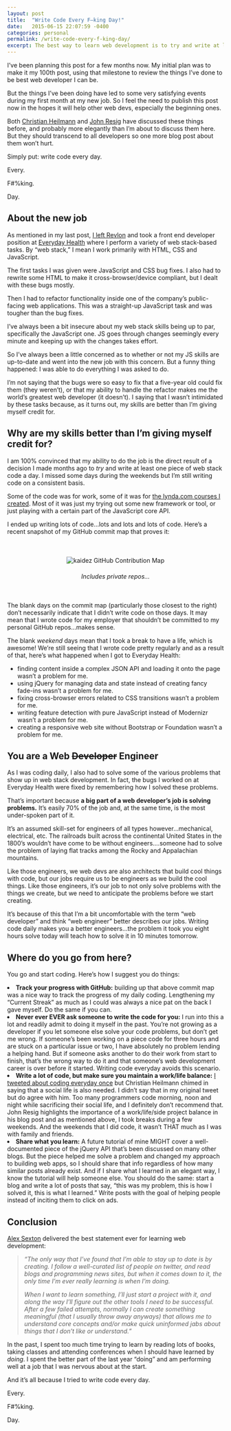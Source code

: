 ```yaml
---
layout: post
title:  "Write Code Every F–king Day!"
date:   2015-06-15 22:07:59 -0400
categories: personal
permalink: /write-code-every-f-king-day/
excerpt: The best way to learn web development is to try and write at least one piece of code a day, especially if the code is JavaScript.
---
```

<p>I&#8217;ve been planning this post for a few months now. My initial plan was to make it my 100th post, using that milestone to review the things I&#8217;ve done to be best web developer I can be.</p><p>But the things I&#8217;ve been doing have led to some very satisfying events during my first month at my new job. So I feel the need to publish this post now in the hopes it will help other web devs, especially the beginning ones.</p><p>Both <a href="https://web.archive.org/web/20170201055909/http://christianheilmann.com/2013/05/10/justcode" alt="Read '#JUSTCODE' by Christian Heilmann">Christian Heilmann</a> and <a href="https://web.archive.org/web/20170201055909/http://ejohn.org/blog/write-code-every-day/" alt="Read 'Write Code Every Day' by John Resig">John Resig</a> have discussed these things before, and probably more elegantly than I&#8217;m about to discuss them here. But they should transcend to all developers so one more blog post about them won&#8217;t hurt.</p><p>Simply put: write code every day.</p><p>Every.</p><p>F#%king.</p><p>Day.</p><h2>About the new job</h2><p>As mentioned in my last post, <a href="/web/20170201055909/http://kaidez.com/revlon/" alt="Read about kaidez leaving Revlon">I left Revlon</a> and took a front end developer position at <a href="https://web.archive.org/web/20170201055909/http://www.everydayhealth.com/" alt="Visit Everyday Health">Everyday Health</a> where I perform a variety of web stack-based tasks. By &#8220;web stack,&#8221; I mean I work primarily with HTML, CSS and JavaScript.</p><p>The first tasks I was given were JavaScript and CSS bug fixes. I also had to rewrite some HTML to make it cross-browser/device compliant, but I dealt with these bugs mostly.</p><p>Then I had to refactor functionality inside one of the company&#8217;s public-facing web applications. This was a straight-up JavaScript task and was tougher than the bug fixes.</p><p>I&#8217;ve always been a bit insecure about my web stack skills being up to par, specifically the JavaScript one. JS goes through changes seemingly every minute and keeping up with the changes takes effort.</p><p>So I&#8217;ve always been a little concerned as to whether or not my JS skills are up-to-date and went into the new job with this concern. But a funny thing happened: I was able to do everything I was asked to do.</p><p>I&#8217;m not saying that the bugs were so easy to fix that a five-year old could fix them (they weren&#8217;t), or that my ability to handle the refactor makes me the world&#8217;s greatest web developer (it doesn&#8217;t). I saying that I wasn&#8217;t intimidated by these tasks because, as it turns out, my skills are better than I&#8217;m giving myself credit for.</p><h2>Why are my skills better than I&#8217;m giving myself credit for?</h2><p>I am 100% convinced that my ability to do the job is the direct result of a decision I made months ago to <em>try</em> and write at least one piece of web stack code a day. I missed some days during the weekends but I&#8217;m still writing code on a consistent basis.</p><p>Some of the code was for work, some of it was for <a href="/web/20170201055909/http://kaidez.com/lynda-kaidez/" alt="Read about the lynda.com courses I created">the lynda.com courses I created</a>. Most of it was just my trying out some new framework or tool, or just playing with a certain part of the JavaScript core API.</p><p>I ended up writing lots of code&#8230;lots and lots and lots of code. Here&#8217;s a recent snapshot of my GitHub commit map that proves it:</p> <figure style="text-align: center; margin:50px auto;"> <img src="https://web.archive.org/web/20170201055909im_/http://cdn.kaidez.com/wp-content/themes/kaidez-swiss//img/git-contrib-map.jpg" class="post-pic" alt="kaidez GitHub Contribution Map"/></p> <figcaption style="margin:20px auto 0;"><em>Includes private repos&#8230;</em></figcaption> </figure><p>The blank days on the commit map (particularly those closest to the right) don&#8217;t necessarily indicate that I didn&#8217;t write code on those days. It may mean that I wrote code for my employer that shouldn&#8217;t be committed to my personal GitHub repos&#8230;makes sense.</p><p>The blank <em>weekend</em> days mean that I took a break to have a life, which is awesome! We&#8217;re still seeing that I wrote code pretty regularly and as a result of that, here&#8217;s what happened when I got to Everyday Health:</p><ul><li class="post-list-item">finding content inside a complex JSON API and loading it onto the page wasn&#8217;t a problem for me.</li><li class="post-list-item">using jQuery for managing data and state instead of creating fancy fade-ins wasn&#8217;t a problem for me.</li><li class="post-list-item">fixing cross-browser errors related to CSS transitions wasn&#8217;t a problem for me.</li><li class="post-list-item">writing feature detection with pure JavaScript instead of Modernizr wasn&#8217;t a problem for me.</li><li class="post-list-item">creating a responsive web site without Bootstrap or Foundation wasn&#8217;t a problem for me.</li></ul><h2>You are a Web <del>Developer</del> Engineer</h2><p>As I was coding daily, I also had to solve some of the various problems that show up in web stack development. In fact, the bugs I worked on at Everyday Health were fixed by remembering how I solved these problems.</p><p>That&#8217;s important because <strong>a big part of a web developer&#8217;s job is solving problems.</strong> It&#8217;s easily 70% of the job and, at the same time, is the most under-spoken part of it.</p><p>It&#8217;s an assumed skill-set for engineers of all types however&#8230;mechanical, electrical, etc. The railroads built across the continental United States in the 1800&#8217;s wouldn&#8217;t have come to be without engineers&#8230;.someone had to solve the problem of laying flat tracks among the Rocky and Appalachian mountains.</p><p>Like those engineers, we web devs are also architects that build cool things with code, but our jobs require us to be engineers as we build the cool things. Like those engineers, it&#8217;s our job to not only solve problems with the things we create, but we need to anticipate the problems before we start creating.</p><p>It&#8217;s because of this that I&#8217;m a bit uncomfortable with the term &#8220;web developer&#8221; and think &#8220;web engineer&#8221; better describes our jobs. Writing code daily makes you a better engineers&#8230;the problem it took you eight hours solve today will teach how to solve it in 10 minutes tomorrow.</p><h2>Where do you go from here?</h2><p>You go and start coding.  Here&#8217;s how I suggest you do things:</p><li class="post-list-item"><strong>Track your progress with GitHub:</strong> building up that above commit map was a nice way to track the progress of my daily coding.  Lengthening my &#8220;Current Streak&#8221; as much as I could was always a nice pat on the back I gave myself. Do the same if you can.</li><li class="post-list-item"><strong>Never ever EVER ask someone to write the code for you:</strong> I run into this a lot and readily admit to doing it myself in the past. You&#8217;re not growing as a developer if you let someone else solve your code problems, but don&#8217;t get me wrong. If someone&#8217;s been working on a piece code for three hours and are stuck on a particular issue or two, I have absolutely no problem lending a helping hand. But if someone asks another to do their work from start to finish, that&#8217;s the wrong way to do it and that someone&#8217;s web development career is over before it started. Writing code everyday avoids this scenario.</li><li class="post-list-item"><strong>Write a lot of code, but make sure you maintain a work/life balance:</strong> <a href="https://web.archive.org/web/20170201055909/https://twitter.com/kaidez/status/596670528515104768">I tweeted about coding everyday once</a> but Christian Heilmann chimed in saying that a social life is also needed. I didn&#8217;t say that in my original tweet but do agree with him. Too many programmers code morning, noon and night while sacrificing their social life, and I definitely don&#8217;t recommend that. John Resig highlights the importance of a work/life/side project balance in his blog post and as mentioned above, I took breaks during a few weekends. And the weekends that I did code, it wasn&#8217;t THAT much as I was with family and friends.</li><li class="post-list-item"><strong>Share what you learn:</strong> A future tutorial of mine MIGHT cover a well-documented piece of the jQuery API that&#8217;s been discussed on many other blogs. But the piece helped me solve a problem and changed my approach to building web apps, so I should share that info regardless of how many similar posts already exist. And if I share what I learned in an elegant way, I know the tutorial will help someone else. You should do the same: start a blog and write a lot of posts that say, &#8220;this was my problem, this is how I solved it, this is what I learned.&#8221; Write posts with the goal of helping people instead of inciting them to click on ads.</li><h2>Conclusion</h2><p><a href="https://web.archive.org/web/20170201055909/https://twitter.com/SlexAxton" alt="Visit Alex Sexton on Twitter">Alex Sexton</a> delivered the best statement ever for learning web development:</p><blockquote><p><em>&#8220;The only way that I&#8217;ve found that I&#8217;m able to stay up to date is by creating. I follow a well-curated list of people on twitter, and read blogs and programming news sites, but when it comes down to it, the only time I&#8217;m ever really learning is when I&#8217;m doing.</p><p>When I want to learn something, I&#8217;ll just start a project with it, and along the way I&#8217;ll figure out the other tools I need to be successful. After a few failed attempts, normally I can create something meaningful (that I usually throw away anyways) that allows me to understand core concepts and/or make quick uninformed jabs about things that I don&#8217;t like or understand.&#8221;</em></p></blockquote><p>In the past, I spent too much time trying to learn by reading lots of books, taking classes and attending conferences when I should have learned by <em>doing</em>. I spent the better part of the last year &#8220;doing&#8221; and am performing well at a job that I was nervous about at the start.</p><p>And it&#8217;s all because I tried to write code every day.</p><p>Every.</p><p>F#%king.</p><p>Day.</p>